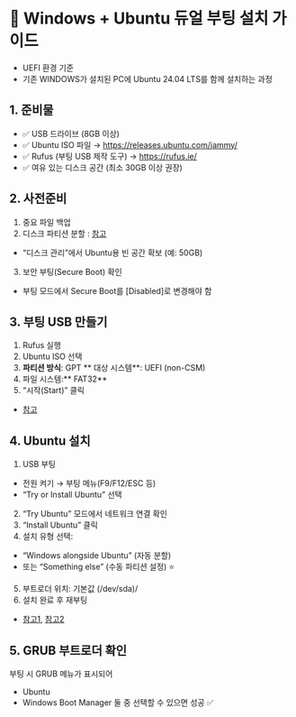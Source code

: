 
# 🐧 Windows + Ubuntu 듀얼 부팅 설치 가이드

- UEFI 환경 기준
- 기존 WINDOWS가 설치된 PC에 Ubuntu 24.04 LTS를 함께 설치하는 과정

## 1. 준비물
- ✅ USB 드라이브 (8GB 이상)
- ✅ Ubuntu ISO 파일
→ https://releases.ubuntu.com/jammy/
- ✅ Rufus (부팅 USB 제작 도구)
→ https://rufus.ie/
- ✅ 여유 있는 디스크 공간 (최소 30GB 이상 권장)

## 2. 사전준비
1. 중요 파일 백업
2. 디스크 파티션 분할 : [참고](https://blog.naver.com/buneed_/223477853247)
  - “디스크 관리”에서 Ubuntu용 빈 공간 확보 (예: 50GB)
3. 보안 부팅(Secure Boot) 확인
  - 부팅 모드에서 Secure Boot를 [Disabled]로 변경해야 함

## 3. 부팅 USB 만들기
1. Rufus 실행
2. Ubuntu ISO 선택
3. **파티션 방식**: GPT
 ** 대상 시스템**: UEFI (non-CSM)
4. 파일 시스템:** FAT32**
5. “시작(Start)” 클릭

- [참고](https://blog.naver.com/dt3141592/222565348163)

## 4. Ubuntu 설치
1. USB 부팅
- 전원 켜기 → 부팅 메뉴(F9/F12/ESC 등)
- “Try or Install Ubuntu” 선택
2. “Try Ubuntu” 모드에서 네트워크 연결 확인
3. “Install Ubuntu” 클릭
4. 설치 유형 선택:
- “Windows alongside Ubuntu” (자동 분할)
- 또는 “Something else” (수동 파티션 설정) ⭐
5. 부트로더 위치: 기본값 (/dev/sda)/
6. 설치 완료 후 재부팅

- [참고1](https://blog.naver.com/gong_lan/223394097279), [참고2](https://blog.naver.com/leeon715/223315354260)

## 5. GRUB 부트로더 확인
부팅 시 GRUB 메뉴가 표시되어
- Ubuntu
- Windows Boot Manager
둘 중 선택할 수 있으면 성공 ✅
